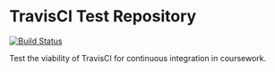 # TravisCI Test Repository

[![Build Status](https://travis-ci.org/codytaft/travis-test.svg?branch=master)](https://travis-ci.org/codytaft/travis-test)

Test the viability of TravisCI for continuous integration in coursework.

